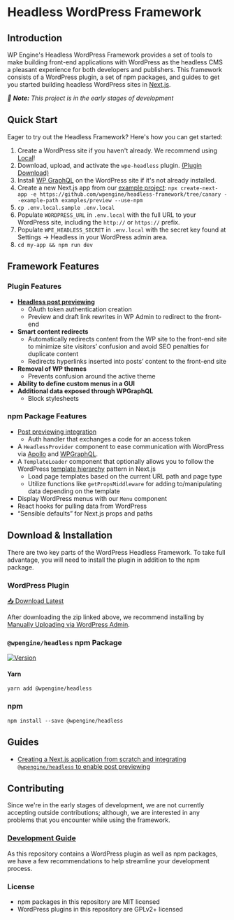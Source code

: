 # Headless WordPress Framework

## Introduction

WP Engine's Headless WordPress Framework provides a set of tools to make building front-end applications with WordPress as the headless CMS a pleasant experience for both developers and publishers. This framework consists of a WordPress plugin, a set of npm packages, and guides to get you started building headless WordPress sites in [Next.js](https://nextjs.org/).

_🚧 **Note:** This project is in the early stages of development_


## Quick Start

Eager to try out the Headless Framework? Here's how you can get started:

1. Create a WordPress site if you haven't already. We recommend using [Local](https://localwp.com/)!
2. Download, upload, and activate the `wpe-headless` plugin. [(Plugin Download)](https://wp-product-info.wpesvc.net/v1/plugins/wpe-headless?download)
3. Install [WP GraphQL](https://wordpress.org/plugins/wp-graphql/) on the WordPress site if it's not already installed.
4. Create a new Next.js app from our [example project](https://github.com/wpengine/headless-framework/tree/canary/examples/preview): `npx create-next-app -e https://github.com/wpengine/headless-framework/tree/canary --example-path examples/preview --use-npm`
6. `cp .env.local.sample .env.local`
7. Populate `WORDPRESS_URL` in `.env.local` with the full URL to your WordPress site, including the `http://` or `https://` prefix.
8. Populate `WPE_HEADLESS_SECRET` in `.env.local` with the secret key found at Settings → Headless in your WordPress admin area.
9. `cd my-app && npm run dev`

## Framework Features

### Plugin Features

- **[Headless post previewing](./docs/previews/README.md)**
  - OAuth token authentication creation
  - Preview and draft link rewrites in WP Admin to redirect to the front-end
- **Smart content redirects**
  - Automatically redirects content from the WP site to the front-end site to minimize site visitors’ confusion and avoid SEO penalties for duplicate content
  - Redirects hyperlinks inserted into posts’ content to the front-end site
- **Removal of WP themes**
  - Prevents confusion around the active theme
- **Ability to define custom menus in a GUI**
- **Additional data exposed through WPGraphQL**
  - Block stylesheets

### npm Package Features
- [Post previewing integration]((./docs/previews/README.md))
  - Auth handler that exchanges a code for an access token
- A `HeadlessProvider` component to ease communication with WordPress via [Apollo](https://www.apollographql.com/) and [WPGraphQL](https://www.wpgraphql.com/).
- A `TemplateLoader` component that optionally allows you to follow the WordPress [template hierarchy](https://developer.wordpress.org/themes/basics/template-hierarchy/) pattern in Next.js
  - Load page templates based on the current URL path and page type
  - Utilize functions like `getPropsMiddleware` for adding to/manipulating data depending on the template
- Display WordPress menus with our `Menu` component
- React hooks for pulling data from WordPress
- “Sensible defaults” for Next.js props and paths

## Download & Installation

There are two key parts of the WordPress Headless Framework. To take full advantage, you will need to install the plugin in addition to the npm package.

### WordPress Plugin

[📥 Download Latest](https://wp-product-info.wpesvc.net/v1/plugins/wpe-headless?download)

After downloading the zip linked above, we recommend installing by [Manually Uploading via WordPress Admin](https://wordpress.org/support/article/managing-plugins/#manual-upload-via-wordpress-admin).

### `@wpengine/headless` npm Package

[![Version](https://img.shields.io/npm/v/@wpengine/headless.svg)](https://npmjs.org/package/@wpengine/headless)

#### Yarn

```shell
yarn add @wpengine/headless
```

### npm

```shell
npm install --save @wpengine/headless
```

## Guides

* [Creating a Next.js application from scratch and integrating `@wpengine/headless` to enable post previewing](./docs/previews/README.md)

## Contributing

Since we're in the early stages of development, we are not currently accepting outside contributions; although, we are
interested in any problems that you encounter while using the framework.

### [Development Guide](./docs/DEVELOPMENT.md)

As this repository contains a WordPress plugin as well as npm packages, we have a few recommendations to help
streamline your development process.

### License

* npm packages in this repository are MIT licensed
* WordPress plugins in this repository are GPLv2+ licensed
